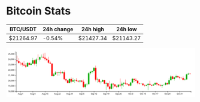 # Bitcoin Stats

BTC/USDT|24h change|24h high|24h low|
|---|---|---|---|
|$21264.97|-0.54%|$21427.34|$21143.27|

<img src="./chart.svg">
